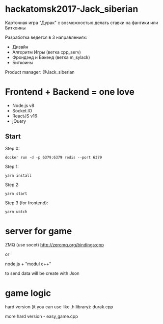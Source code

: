# hackatomsk2017-Jack_siberian

Карточная игра "Дурак" с возможностью делать ставки на фантики или Биткоины

Разработка ведется в 3 направлениях:
 * Дизайн 
 * Алгоритм Игры (ветка cpp_serv)
 * Фрондэнд и Бэкенд (ветка m_sylack)
 * Биткоины 


Product manager: @Jack_siberian


# Frontend + Backend = one love
* Node.js v8
* Socket.IO
* ReactJS v16
* jQuery


## Start
Step 0:
```
docker run -d -p 6379:6379 redis --port 6379
```

Step 1:
```
yarn install
```

Step 2:
```
yarn start
```

Step 3 (for frontend):
```
yarn watch
```
# server for game 
  ZMQ (use socet) http://zeromq.org/bindings:cpp 
  
or

  node.js + "modul c++"

to send data will be create with Json

# game logic

hard version (it you can use like .h library): durak.cpp

more hard version - easy_game.cpp
